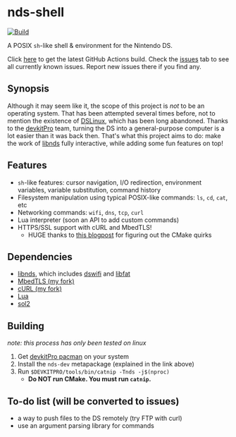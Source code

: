 # nds-shell
[![Build](https://github.com/trustytrojan/nds-shell/actions/workflows/ci.yml/badge.svg)](https://github.com/trustytrojan/nds-shell/actions/workflows/ci.yml)

A POSIX `sh`-like shell & environment for the Nintendo DS.

Click [here](https://nightly.link/trustytrojan/nds-shell/workflows/ci/main/nds-shell.zip) to get the latest GitHub Actions build. Check the [issues](https://github.com/trustytrojan/nds-shell/issues) tab to see all currently known issues. Report new issues there if you find any.

## Synopsis
Although it may seem like it, the scope of this project is *not* to be an operating system. That has been attempted several times before, not to mention the existence of [DSLinux](https://www.dslinux.org/), which has been long abandoned. Thanks to the [devkitPro](https://devkitpro.org) team, turning the DS into a general-purpose computer is a lot easier than it was back then. That's what this project aims to do: make the work of [libnds](https://github.com/devkitPro/libnds) fully interactive, while adding some fun features on top!

## Features
- `sh`-like features: cursor navigation, I/O redirection, environment variables, variable substitution, command history
- Filesystem manipulation using typical POSIX-like commands: `ls`, `cd`, `cat`, etc
- Networking commands: `wifi`, `dns`, `tcp`, `curl`
- Lua interpreter (soon an API to add custom commands)
- HTTPS/SSL support with cURL and MbedTLS!
  - HUGE thanks to [this blogpost](https://git.vikingsoftware.com/blog/libcurl-with-mbedtls) for figuring out the CMake quirks

## Dependencies
- [libnds](https://github.com/devkitPro/libnds), which includes [dswifi](https://github.com/devkitPro/dswifi) and [libfat](https://github.com/devkitPro/libfat)
- [MbedTLS (my fork)](https://github.com/trustytrojan/mbedtls/tree/3.6.4-nds)
- [cURL (my fork)](https://github.com/trustytrojan/curl/tree/8.15.0-mbedtls)
- [Lua](https://lua.org)
- [sol2](https://github.com/ThePhD/sol2)

## Building
*note: this process has only been tested on linux*

1. Get [devkitPro pacman](https://devkitpro.org/wiki/Getting_Started) on your system
2. Install the `nds-dev` metapackage (explained in the link above)
3. Run `$DEVKITPRO/tools/bin/catnip -Tnds -j$(nproc)`
	- **Do NOT run CMake. You must run `catnip`.**

## To-do list (will be converted to issues)
- a way to push files to the DS remotely (try FTP with curl)
- use an argument parsing library for commands
